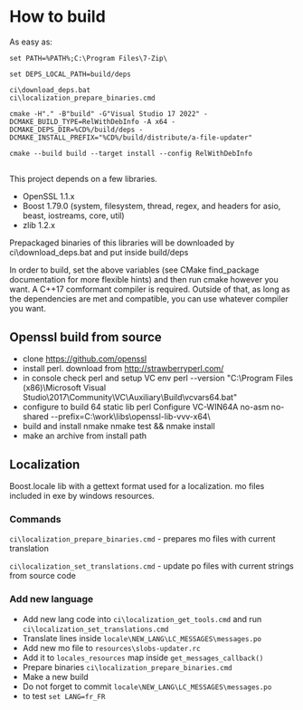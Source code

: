 # How to build
As easy as: 
```
set PATH=%PATH%;C:\Program Files\7-Zip\

set DEPS_LOCAL_PATH=build/deps

ci\download_deps.bat
ci\localization_prepare_binaries.cmd

cmake -H"." -B"build" -G"Visual Studio 17 2022" -DCMAKE_BUILD_TYPE=RelWithDebInfo -A x64 -DCMAKE_DEPS_DIR=%CD%/build/deps -DCMAKE_INSTALL_PREFIX="%CD%/build/distribute/a-file-updater"

cmake --build build --target install --config RelWithDebInfo
```
##
This project depends on a few libraries.

* OpenSSL 1.1.x
* Boost 1.79.0 (system, filesystem, thread, regex, and headers for asio, beast, iostreams, core, util)
* zlib 1.2.x

Prepackaged binaries of this libraries will be downloaded by ci\download_deps.bat and put inside build/deps

In order to build, set the above variables (see CMake find_package documentation for more flexible hints) and then run cmake however you want.
A C++17 comformant compiler is required. Outside of that, as long as the dependencies are met and compatible, you can use whatever compiler you want.

## Openssl build from source
* clone https://github.com/openssl
* install perl. 
  download from http://strawberryperl.com/
* in console check perl and setup VC env
  perl --version 
  "C:\Program Files (x86)\Microsoft Visual Studio\2017\Community\VC\Auxiliary\Build\vcvars64.bat"
* configure to build 64 static lib 
  perl Configure VC-WIN64A no-asm no-shared --prefix=C:\work\libs\openssl-lib-vvv-x64\
* build and install 
  nmake 
  nmake test && nmake install 
* make an archive from install path 

## Localization

Boost.locale lib with a gettext format used for a localization. 
mo files included in exe by windows resources. 
### Commands 

`ci\localization_prepare_binaries.cmd` - prepares mo files with current translation 

`ci\localization_set_translations.cmd` - update po files with current strings from source code 

### Add new language 

* Add new lang code into `ci\localization_get_tools.cmd` and run `ci\localization_set_translations.cmd`
* Translate lines inside `locale\NEW_LANG\LC_MESSAGES\messages.po`
* Add new mo file to `resources\slobs-updater.rc`
* Add it to `locales_resources` map inside `get_messages_callback()`
* Prepare binaries `ci\localization_prepare_binaries.cmd`
* Make a new build 
* Do not forget to commit `locale\NEW_LANG\LC_MESSAGES\messages.po`
* to test `set LANG=fr_FR`